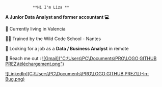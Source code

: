                 **Hi I'm Liza **
                
**A Junior Data Analyst and former accountant 💻**

📍  Currently living in Valencia 

🐱‍👤 Trained by the Wild Code School - Nantes

🤝 Looking for a job as a **Data / Business Analyst** in remote

📧 Reach me out :
[![Gmail]("C:\Users\PC\Documents\PRO\LOGO GITHUB PREZ\téléchargement.png")](mailto:fontaineliza@gmail.com)

[![LinkedIn](C:\Users\PC\Documents\PRO\LOGO GITHUB PREZ\LI-In-Bug.png)](https://www.linkedin.com/in/liza-fontaine/)


